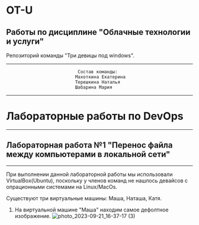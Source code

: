 # OT-U
## Работы по дисциплине "Облачные технологии и услуги"
Репозиторий команды "Три девицы под windows". 
____
                               Состав команды:
                              Махоткина Екатерина
                              Терешкина Наталья
                              Шабарина Мария   
_____
# Лабораторные работы по DevOps
_______
## Лабораторная работа №1 "Перенос файла между компьютерами в локальной сети"
_____
При выполнении данной лабораторной работы мы использовали VirtualBox(Ubuntu), поскольку у членов команд не нашлось девайсов с опрационными системами на Linux/MacOs.

Существуют три виртуальные машины: Маша, Наташа, Катя.
1. На виртуальной машине "Маша" находим самое дефолтное изображение.
   ![photo_2023-09-21_16-37-17 (3)](https://github.com/12262004-m/OT-U/assets/112974851/d6b6a200-cc75-4041-b2de-460cd9706ec0)

   
